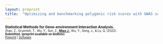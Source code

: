 ```yaml
---
layout: preprint
title:  "Optimizing and benchmarking polygenic risk scores with GWAS summary statistics."
---
```


<small><b>Statistical Methods for Gene-environment Interaction Analysis.</b>  
<small>Zhao, Z., Gruenloh, T., Wu, Y., Sun, Z., <u><strong>Miao J.</strong></u>, Wu, Y., Song, J., & Lu, Q. (2022).</small>  
<small> <b>Submitted. (preprint available on bioRxiv)  </b></small> 
<br>
<small>
	<a href="https://www.biorxiv.org/content/10.1101/2022.10.26.513833v2">Preprint</a> | 
	<a href="https://github.com/qlu-lab/PUMAS">Software</a>
</small>